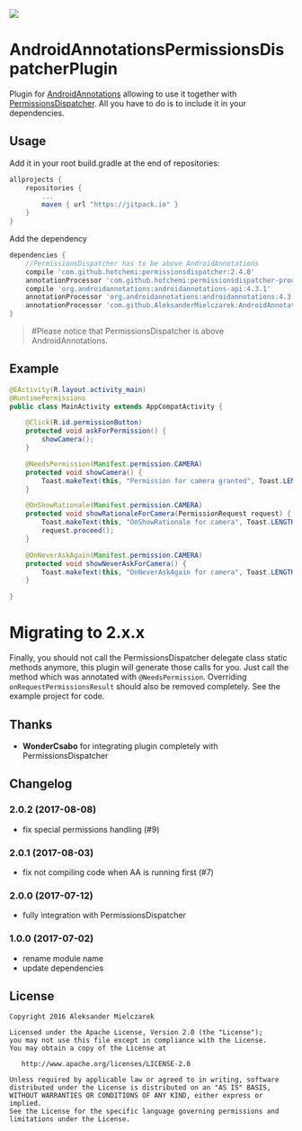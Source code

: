 [![](https://jitpack.io/v/AleksanderMielczarek/AndroidAnnotationsPermissionsDispatcherPlugin.svg)](https://jitpack.io/#AleksanderMielczarek/AndroidAnnotationsPermissionsDispatcherPlugin)

# AndroidAnnotationsPermissionsDispatcherPlugin

Plugin for [AndroidAnnotations](http://androidannotations.org/) allowing to use it together with [PermissionsDispatcher](http://hotchemi.github.io/PermissionsDispatcher/).
All you have to do is to include it in your dependencies.

## Usage

Add it in your root build.gradle at the end of repositories:

```groovy
allprojects {
	repositories {
        ...
        maven { url "https://jitpack.io" }
    }
}
```

Add the dependency

```groovy
dependencies {
    //PermissionsDispatcher has to be above AndroidAnnotations
    compile 'com.github.hotchemi:permissionsdispatcher:2.4.0'
    annotationProcessor 'com.github.hotchemi:permissionsdispatcher-processor:2.4.0'
    compile 'org.androidannotations:androidannotations-api:4.3.1'
    annotationProcessor 'org.androidannotations:androidannotations:4.3.1'
    annotationProcessor 'com.github.AleksanderMielczarek:AndroidAnnotationsPermissionsDispatcherPlugin:2.0.2'
}
```

> #Please notice that PermissionsDispatcher is above AndroidAnnotations.

## Example

```java
@EActivity(R.layout.activity_main)
@RuntimePermissions
public class MainActivity extends AppCompatActivity {

    @Click(R.id.permissionButton)
    protected void askForPermission() {
        showCamera();
    }

    @NeedsPermission(Manifest.permission.CAMERA)
    protected void showCamera() {
        Toast.makeText(this, "Permission for camera granted", Toast.LENGTH_SHORT).show();
    }

    @OnShowRationale(Manifest.permission.CAMERA)
    protected void showRationaleForCamera(PermissionRequest request) {
        Toast.makeText(this, "OnShowRationale for camera", Toast.LENGTH_SHORT).show();
        request.proceed();
    }

    @OnNeverAskAgain(Manifest.permission.CAMERA)
    protected void showNeverAskForCamera() {
        Toast.makeText(this, "OnNeverAskAgain for camera", Toast.LENGTH_SHORT).show();
    }

}
```

# Migrating to 2.x.x

Finally, you should not call the PermissionsDispatcher delegate class static methods anymore, this
plugin will generate those calls for you. Just call the method which was annotated with `@NeedsPermission`. Overriding `onRequestPermissionsResult` should also be removed completely.
See the example project for code. 

## Thanks

* **WonderCsabo** for integrating plugin completely with PermissionsDispatcher

## Changelog

### 2.0.2 (2017-08-08)

- fix special permissions handling (#9)

### 2.0.1 (2017-08-03)

- fix not compiling code when AA is running first (#7)

### 2.0.0 (2017-07-12)

- fully integration with PermissionsDispatcher

### 1.0.0 (2017-07-02)

- rename module name
- update dependencies

## License

    Copyright 2016 Aleksander Mielczarek

    Licensed under the Apache License, Version 2.0 (the "License");
    you may not use this file except in compliance with the License.
    You may obtain a copy of the License at

       http://www.apache.org/licenses/LICENSE-2.0

    Unless required by applicable law or agreed to in writing, software
    distributed under the License is distributed on an "AS IS" BASIS,
    WITHOUT WARRANTIES OR CONDITIONS OF ANY KIND, either express or implied.
    See the License for the specific language governing permissions and
    limitations under the License.
